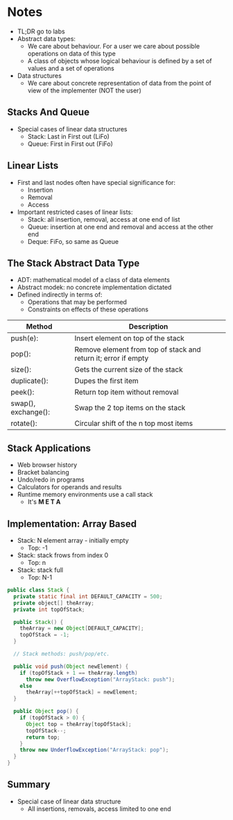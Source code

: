 # Notes

- TL;DR go to labs
- Abstract data types:
  - We care about behaviour. For a user we care about possible operations on data of this type
  - A class of objects whose logical behaviour is defined by a set of values and a set of operations
- Data structures
  - We care about concrete representation of data from the point of view of the implementer (NOT the user)

## Stacks And Queue

- Special cases of linear data structures
  - Stack: Last in First out (LiFo)
  - Queue: First in First out (FiFo)

## Linear Lists

- First and last nodes often have special significance for:
  - Insertion
  - Removal
  - Access
- Important restricted cases of linear lists:
  - Stack: all insertion, removal, access at one end of list
  - Queue: insertion at one end and removal and access at the other end
  - Deque: FiFo, so same as Queue

## The Stack Abstract Data Type

- ADT: mathematical model of a class of data elements
- Abstract modek: no concrete implementation dictated
- Defined indirectly in terms of:
  - Operations that may be performed
  - Constraints on effects of these operations

| Method              | Description                                                    |
| ------------------- | -------------------------------------------------------------- |
| push(e):            | Insert element on top of the stack                             |
| pop():              | Remove element from top of stack and return it; error if empty |
| size():             | Gets the current size of the stack                             |
| duplicate():        | Dupes the first item                                           |
| peek():             | Return top item without removal                                |
| swap(), exchange(): | Swap the 2 top items on the stack                              |
| rotate():           | Circular shift of the n top most items                         |

## Stack Applications

- Web browser history
- Bracket balancing
- Undo/redo in programs
- Calculators for operands and results
- Runtime memory environments use a call stack
  - It's **M E T A**

## Implementation: Array Based

- Stack: N element array - initially empty
  - Top: -1
- Stack: stack frows from index 0
  - Top: n
- Stack: stack full
  - Top: N-1

```java
public class Stack {
  private static final int DEFAULT_CAPACITY = 500;
  private object[] theArray;
  private int topOfStack;

  public Stack() {
    theArray = new Object[DEFAULT_CAPACITY];
    topOfStack = -1;
  }

  // Stack methods: push/pop/etc.

  public void push(Object newElement) {
    if (topOfStack + 1 == theArray.length)
      throw new OverflowException("ArrayStack: push");
    else
      theArray[++topOfStack] = newElement;
  }

  public Object pop() {
    if (topOfStack > 0) {
      Object top = theArray[topOfStack];
      topOfStack--;
      return top;
    }
    throw new UnderflowException("ArrayStack: pop");
  }
}
```

## Summary

- Special case of linear data structure
  - All insertions, removals, access limited to one end

